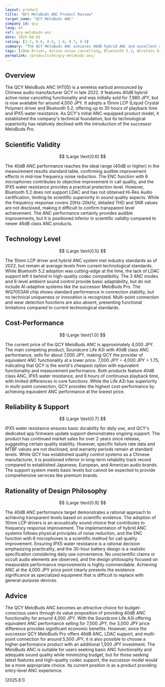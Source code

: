 ```yaml
---
layout: product
title: "QCY MeloBuds ANC Product Review"
target_name: "QCY MeloBuds ANC"
company_id: qcy
lang: en
ref: qcy-melobuds-anc
date: 2025-08-01
rating: [3.7, 0.6, 0.5, 1.0, 0.7, 0.9]
summary: "The QCY MeloBuds ANC achieves 40dB hybrid ANC and excellent cost-performance but lacks technical innovation, with its relative appeal diminished by the existence of higher-performance successor models."
tags: [10mm Driver, Active noise cancelling, Bluetooth 5.2, Wireless Earbuds]
permalink: /products/en/qcy-melobuds-anc/
---
```

## Overview

The QCY MeloBuds ANC (HT05) is a wireless earbud announced by Chinese audio manufacturer QCY in late 2022. It features 40dB hybrid active noise cancelling functionality and was initially sold for 7,980 JPY, but is now available for around 4,000 JPY. It adopts a 10mm LCP (Liquid Crystal Polymer) driver and Bluetooth 5.2, offering up to 30 hours of playback time and IPX5 water resistance. As QCY's initial ANC-equipped product model, it established the company's technical foundation, but its technological superiority has relatively declined with the introduction of the successor MeloBuds Pro.

## Scientific Validity

$$ \Large \text{0.6} $$

The 40dB ANC performance reaches the ideal range (40dB or higher) in the measurement results standard table, confirming audible improvement effects in mid-low frequency noise reduction. The ENC function with 6 microphones contributes to objective improvement in call quality, and the IPX5 water resistance provides a practical protection level. However, Bluetooth 5.2 does not support LDAC and has not obtained Hi-Res Audio certification, limiting its scientific superiority in sound quality aspects. While the frequency response covers 20Hz-20kHz, detailed THD and SNR values are not disclosed, making it difficult to confirm transparent level achievement. The ANC performance certainly provides audible improvements, but it is positioned inferior in scientific validity compared to newer 46dB class ANC products.

## Technology Level

$$ \Large \text{0.5} $$

The 10mm LCP driver and hybrid ANC system met industry standards as of 2022, but remain at average levels from current technological standards. While Bluetooth 5.2 adoption was cutting-edge at the time, the lack of LDAC support left it behind in high-quality codec compatibility. The 3 ANC modes and 6-level ambient sound control provide basic adaptability, but do not include AI-adaptive systems like the successor MeloBuds Pro. The WQ7003AR chip shows standard performance in connection stability, but no technical uniqueness or innovation is recognized. Multi-point connection and wear detection functions are also absent, presenting functional limitations compared to current technological standards.

## Cost-Performance

$$ \Large \text{1.0} $$

The current price of the QCY MeloBuds ANC is approximately 4,000 JPY. The main competing product, Soundcore Life A3i with 40dB class ANC performance, sells for about 7,000 JPY, making QCY the provider of equivalent ANC functionality at a lower price. 7,000 JPY ÷ 4,000 JPY = 1.75, indicating that QCY is the world's cheapest option with equivalent functionality and measurement performance. Both products feature 40dB class ANC, IPX5 water resistance, and 6 hours of continuous playback time, with limited differences in core functions. While the Life A3i has superiority in multi-point connection, QCY provides the highest cost-performance by achieving equivalent ANC performance at the lowest price.

## Reliability & Support

$$ \Large \text{0.7} $$

IPX5 water resistance ensures basic durability for daily use, and QCY's dedicated app firmware update support demonstrates ongoing support. The product has continued market sales for over 2 years since release, suggesting certain quality stability. However, specific failure rate data and MTBF values are not disclosed, and warranty periods remain at standard levels. While QCY has established quality control systems as a Chinese manufacturer, it is positioned inferior in long-term reliability track record compared to established Japanese, European, and American audio brands. The support system meets basic levels but cannot be expected to provide comprehensive services like premium brands.

## Rationality of Design Philosophy

$$ \Large \text{0.9} $$

The 40dB ANC performance target demonstrates a rational approach to achieving transparent levels based on scientific evidence. The adoption of 10mm LCP drivers is an acoustically sound choice that contributes to frequency response improvement. The implementation of hybrid ANC systems follows physical principles of noise reduction, and the ENC function with 6 microphones is a scientific method for call quality improvement. Ensuring IPX5 water resistance is a rational decision emphasizing practicality, and the 30-hour battery design is a realistic specification considering daily use convenience. No unscientific claims or occult audio elements are observed, and the design philosophy focused on measurable performance improvements is highly commendable. Achieving ANC at the 4,000 JPY price point clearly presents the existence significance as specialized equipment that is difficult to replace with general-purpose devices.

## Advice

The QCY MeloBuds ANC becomes an attractive choice for budget-conscious users through its value proposition of providing 40dB ANC functionality for around 4,000 JPY. With the Soundcore Life A3i offering equivalent ANC performance selling for 7,000 JPY, the 3,000 JPY price difference provides significant economic benefits. However, since the successor QCY MeloBuds Pro offers 46dB ANC, LDAC support, and multi-point connection for around 5,500 JPY, it is also possible to choose a higher-performance product with an additional 1,500 JPY investment. The MeloBuds ANC is suitable for users seeking basic ANC functionality and adequate sound quality while minimizing budget, but for those seeking latest features and high-quality codec support, the successor model would be a more appropriate choice. Its current position is as a product providing entry-level ANC experience.

(2025.8.1)
